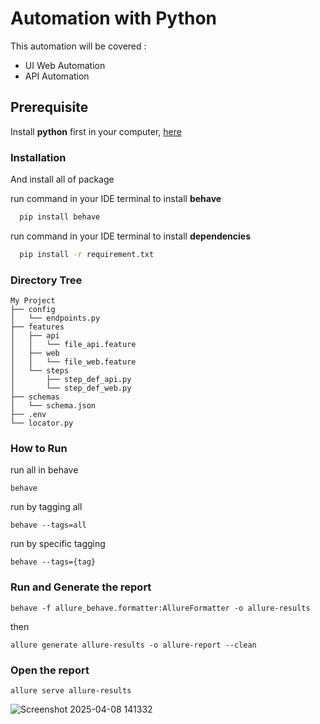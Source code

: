 
# Automation with Python

This automation will be covered :
- UI Web Automation
- API Automation

## Prerequisite

Install **python** first in your computer, [here](https://www.python.org/) 

### Installation

And install all of package

run command in your IDE terminal to install **behave**
```bash
  pip install behave
```

run command in your IDE terminal to install **dependencies**
```bash
  pip install -r requirement.txt
```

### Directory Tree
```
My Project
├── config
│   └── endpoints.py
├── features
│   ├── api
│   │   └── file_api.feature
│   ├── web
│   │   └── file_web.feature
│   └── steps
│       ├── step_def_api.py
│       └── step_def_web.py  
├── schemas
│   └── schema.json
├── .env
└── locator.py  
```
    
### How to Run

run all in behave

```
behave
```

run by tagging all
```
behave --tags=all
```


run by specific tagging
```
behave --tags={tag}
```

### Run and Generate the report

```
behave -f allure_behave.formatter:AllureFormatter -o allure-results
```
then
```
allure generate allure-results -o allure-report --clean
```

### Open the report

```
allure serve allure-results
```
![Screenshot 2025-04-08 141332](https://github.com/user-attachments/assets/2a888223-f8cb-4869-ba6e-13bb14297b23)

